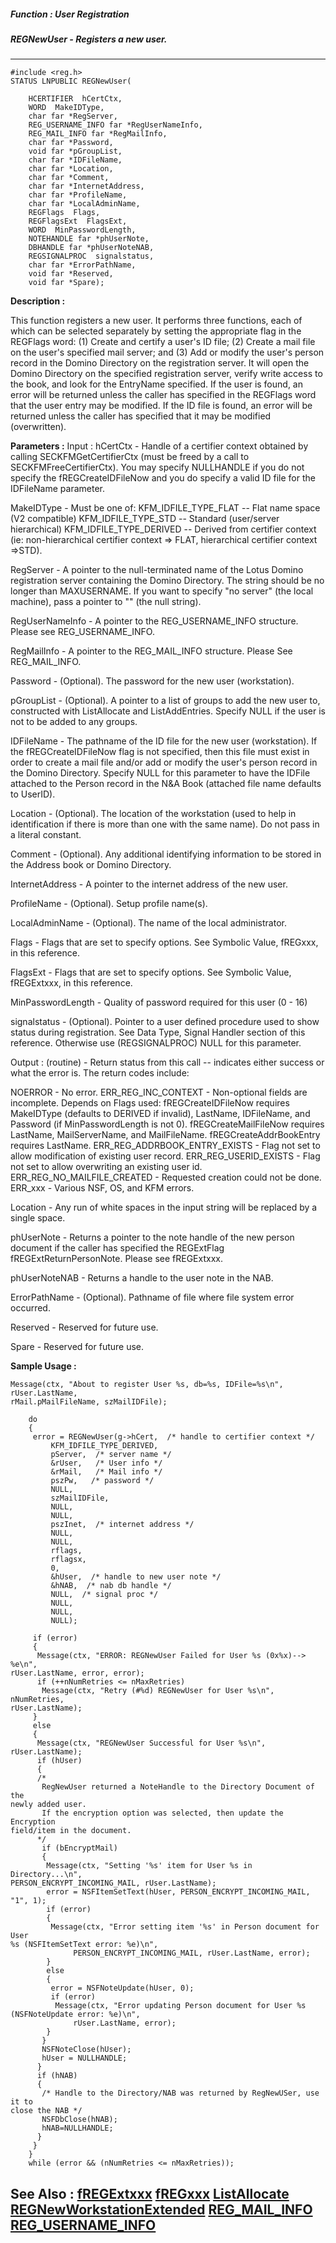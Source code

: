 ##### Function : User Registration
##### REGNewUser - Registers a new user.
---
```
#include <reg.h>
STATUS LNPUBLIC REGNewUser(

	HCERTIFIER  hCertCtx,
	WORD  MakeIDType,
	char far *RegServer,
	REG_USERNAME_INFO far *RegUserNameInfo,
	REG_MAIL_INFO far *RegMailInfo,
	char far *Password,
	void far *pGroupList,
	char far *IDFileName,
	char far *Location,
	char far *Comment,
	char far *InternetAddress,
	char far *ProfileName,
	char far *LocalAdminName,
	REGFlags  Flags,
	REGFlagsExt  FlagsExt,
	WORD  MinPasswordLength,
	NOTEHANDLE far *phUserNote,
	DBHANDLE far *phUserNoteNAB,
	REGSIGNALPROC  signalstatus,
	char far *ErrorPathName,
	void far *Reserved,
	void far *Spare);
```
**Description :**

This function registers a new user.  It performs three functions, each of which 
can be selected separately by setting the appropriate flag in the REGFlags 
word:  (1)  Create and certify a user's ID file; (2)  Create a mail file on the 
user's specified mail server; and (3)  Add or modify the user's person record 
in the Domino Directory on the registration server.  It will open the Domino 
Directory on the specified registration server, verify write access to the 
book, and look for the EntryName specified.  If the user is found, an error 
will be returned unless the caller has specified in the REGFlags word that the 
user entry may be modified.  If the ID file is found, an error will be returned 
unless the caller has specified that it may be modified (overwritten).


**Parameters :**
Input :
hCertCtx  -  Handle of a certifier context obtained by calling SECKFMGetCertifierCtx (must be freed by a call to SECKFMFreeCertifierCtx).  You may specify NULLHANDLE if you do not specify the fREGCreateIDFileNow and you do specify a valid ID file for the IDFileName parameter.


MakeIDType  -  Must be one of:
KFM_IDFILE_TYPE_FLAT --  Flat name space (V2 compatible)
KFM_IDFILE_TYPE_STD  --   Standard (user/server hierarchical)
KFM_IDFILE_TYPE_DERIVED -- Derived from certifier context (ie:  non-hierarchical certifier context => FLAT, hierarchical certifier context =>STD).


RegServer  -  A pointer to the null-terminated name of the Lotus Domino registration server containing the Domino Directory.  The string should be no longer than MAXUSERNAME. If you want to specify "no server" (the local machine), pass a pointer to "" (the null string).


RegUserNameInfo  -  A pointer to the REG_USERNAME_INFO structure.  Please see REG_USERNAME_INFO.

RegMailInfo  -  A pointer to the REG_MAIL_INFO structure.  Please See REG_MAIL_INFO.

Password  -  (Optional).  The password for the new user (workstation).

pGroupList  -  (Optional).  A pointer to a list of groups to add the new user to, constructed with ListAllocate and ListAddEntries.  Specify NULL if the user is not to be added to any groups.

IDFileName  -  The pathname of the ID file for the new user (workstation).  If the fREGCreateIDFileNow flag is not specified, then this file must exist in order to create a mail file and/or add or modify the user's person record in the Domino Directory.  Specify NULL for this parameter to have the IDFile attached to the Person record in the N&A Book (attached file name defaults to UserID).


Location  -  (Optional).  The location of the workstation (used to help in identification if there is more than one with the same name).    Do not pass in a literal constant.

Comment  -  (Optional).  Any additional identifying information to be stored in the Address book or Domino Directory.


InternetAddress  -  A pointer to the internet address of the new user.

ProfileName  -  (Optional).  Setup profile name(s).

LocalAdminName  -  (Optional).  The name of the local administrator.

Flags  -  Flags that are set to specify options.  See Symbolic Value, fREGxxx, in this reference.

FlagsExt  -  Flags that are set to specify options.  See Symbolic Value, fREGExtxxx, in this reference.

MinPasswordLength  -  Quality of password required for this user (0 - 16)

signalstatus  -  (Optional).  Pointer to a user defined procedure used to show status during registration.  See Data Type, Signal Handler section of this reference.  Otherwise use (REGSIGNALPROC) NULL for this parameter.

Output :
(routine)  -  Return status from this call -- indicates either success or what the error is. The return codes include:

NOERROR  -  No error.
ERR_REG_INC_CONTEXT  -  Non-optional fields are incomplete.  Depends on Flags used:
     fREGCreateIDFileNow requires MakeIDType (defaults to DERIVED if invalid), LastName, IDFileName, and Password (if MinPasswordLength is not 0).
     fREGCreateMailFileNow requires LastName, MailServerName, and MailFileName.
     fREGCreateAddrBookEntry requires LastName.
ERR_REG_ADDRBOOK_ENTRY_EXISTS  -  Flag not set to allow modification of existing user record.
ERR_REG_USERID_EXISTS  -  Flag not set to allow overwriting an existing user id.
ERR_REG_NO_MAILFILE_CREATED  -  Requested creation could not be done.
ERR_xxx  -  Various NSF, OS, and KFM errors.



Location  -  Any run of white spaces in the input string will be replaced by a single space.

phUserNote  -  Returns a pointer to the note handle of the new person document if the caller has specified the REGExtFlag fREGExtReturnPersonNote.  Please see fREGExtxxx.

phUserNoteNAB  -  Returns a handle to the user note in the NAB.

ErrorPathName  -  (Optional).  Pathname of file where file system error occurred.

Reserved  -  Reserved for future use.

Spare  -  Reserved for future use.


**Sample Usage :**
```
Message(ctx, "About to register User %s, db=%s, IDFile=%s\n", rUser.LastName, 
rMail.pMailFileName, szMailIDFile);

	do 
	{
	 error = REGNewUser(g->hCert,  /* handle to certifier context */
	     KFM_IDFILE_TYPE_DERIVED,
	     pServer,  /* server name */
	     &rUser,   /* User info */
	     &rMail,   /* Mail info */
	     pszPw,   /* password */
	     NULL,  
	     szMailIDFile, 
	     NULL, 
	     NULL,  
	     pszInet,  /* internet address */
	     NULL, 
	     NULL, 
	     rflags,
	     rflagsx,
	     0,   
	     &hUser,  /* handle to new user note */
	     &hNAB,  /* nab db handle */
	     NULL,  /* signal proc */
	     NULL,  
	     NULL, 
	     NULL); 

	 if (error)
	 {
	  Message(ctx, "ERROR: REGNewUser Failed for User %s (0x%x)--> %e\n", 
rUser.LastName, error, error); 
	  if (++nNumRetries <= nMaxRetries)
	   Message(ctx, "Retry (#%d) REGNewUser for User %s\n", nNumRetries, 
rUser.LastName); 
	 }
	 else
	 {
	  Message(ctx, "REGNewUser Successful for User %s\n", rUser.LastName); 
	  if (hUser)
	  { 
	  /* 
	   RegNewUser returned a NoteHandle to the Directory Document of the 
newly added user.
	   If the encryption option was selected, then update the Encryption 
field/item in the document.
	  */
	   if (bEncryptMail)
	   {
	    Message(ctx, "Setting '%s' item for User %s in Directory...\n", 
PERSON_ENCRYPT_INCOMING_MAIL, rUser.LastName);
	    error = NSFItemSetText(hUser, PERSON_ENCRYPT_INCOMING_MAIL, "1", 1);
	    if (error)
	    {
	     Message(ctx, "Error setting item '%s' in Person document for User 
%s (NSFItemSetText error: %e)\n", 
	          PERSON_ENCRYPT_INCOMING_MAIL, rUser.LastName, error);
	    }
	    else
	    {
	     error = NSFNoteUpdate(hUser, 0);
	     if (error)
	      Message(ctx, "Error updating Person document for User %s 
(NSFNoteUpdate error: %e)\n", 
	          rUser.LastName, error);
	    }
	   }
	   NSFNoteClose(hUser);
	   hUser = NULLHANDLE;
	  }
	  if (hNAB)
	  {
	   /* Handle to the Directory/NAB was returned by RegNewUSer, use it to 
close the NAB */
	   NSFDbClose(hNAB);
	   hNAB=NULLHANDLE;
	  }
	 }
	}
	while (error && (nNumRetries <= nMaxRetries));
```
**See Also :**
[fREGExtxxx](/reference/Symb/fREGExtxxx)
[fREGxxx](/reference/Symb/fREGxxx)
[ListAllocate](/reference/Func/ListAllocate)
[REGNewWorkstationExtended](/reference/Func/REGNewWorkstationExtended)
[REG_MAIL_INFO](/reference/Data/REG_MAIL_INFO)
[REG_USERNAME_INFO](/reference/Data/REG_USERNAME_INFO)
---
